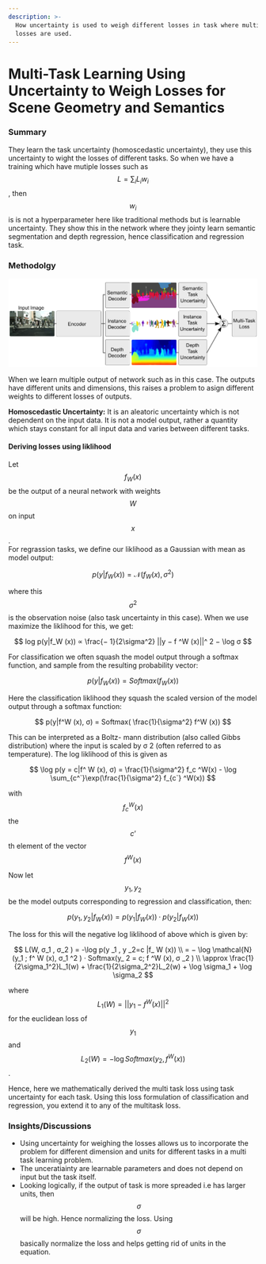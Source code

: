 ```yaml
---
description: >-
  How uncertainty is used to weigh different losses in task where multiple
  losses are used.
---
```


# Multi-Task Learning Using Uncertainty to Weigh Losses for Scene Geometry and Semantics

### Summary

They learn the task uncertainty \(homoscedastic uncertainty\), they use this uncertainty to wight the losses of different tasks. So when we have a training which have mutiple losses such as $$ L = \sum_i L_iw_i $$, then $$w_i$$is is not a hyperparameter here like traditional methods but is learnable uncertainty. They show this in the network where they jointy learn semantic segmentation and depth regression, hence classification and regression task. 

### Methodolgy

![Pipeline of the work](../../.gitbook/assets/image%20%2836%29.png)

When we learn multiple output of network such as in this case. The outputs have different units and dimensions, this raises a problem to asign different weights to different losses of outputs. 

**Homoscedastic Uncertainty:** It is an aleatoric uncertainty which is not dependent on the input data. It is not a model output, rather a quantity which stays constant for all input data and varies between different tasks.

#### Deriving losses using liklihood

Let $$f_W (x)$$ be the output of a neural network with weights $$W$$ on input $$x$$.  
For regrassion tasks, we define our  liklihood as a Gaussian with mean as model output:

$$
p(y|f _W (x)) = \mathcal{N} (f_W (x), σ^2 )
$$

where this $$\sigma^2$$ is the observation noise \(also task uncertainty in this case\). When we use maximize the liklihood for this, we get:

$$
log p(y|f_W (x)) ∝ \frac{−
1}{2\sigma^2}
||y − f ^W (x)||^ 2 − \log σ
$$

For classification we often squash the model output through a softmax function, and sample from the resulting probability vector:

$$
p(y|f_W (x)) = Softmax(f_W (x))
$$

Here the classification liklihood they squash the scaled version of the model output through a softmax function:

$$
p(y|f^W (x), σ) = Softmax(
\frac{1}{\sigma^2}
f^W (x))
$$

This can be interpreted as a Boltz- mann distribution \(also called Gibbs distribution\) where the input is scaled by σ 2 \(often referred to as temperature\). The log liklihood of this is given as 

$$
\log p(y = c|f^ W (x), σ) = \frac{1}{\sigma^2}
f_c ^W(x) - \log \sum_{c^`}\exp(\frac{1}{\sigma^2}
f_{c`} ^W(x))
$$

with $$f_c ^W (x)$$ the $$c’$$th element of the vector $$f^W(x)$$

Now let $$y_1, y_2$$be the model outputs corresponding to regression and classification, then:

$$
p(y _1 , y _2 |f_ W (x)) = p(y _1 |f_ W (x)) · p(y_2 |f_ W (x))
$$

The loss for this will the negative log liklihood of above which is given by:

$$
L(W, σ_1 , σ_2 ) = -\log p(y _1 , y _2=c |f_ W (x)) \\
= − \log \mathcal{N} (y_1 ; f^ W (x), σ_1 ^2 ) · Softmax(y_ 2 = c; f ^W (x), σ _2 ) \\
\approx \frac{1}{2\sigma_1^2}L_1(w) + \frac{1}{2\sigma_2^2}L_2(w) + \log \sigma_1 + \log \sigma_2
$$

where $$L_1 (W) = ||y_ 1 − f^ W (x)||^ 2$$ for the euclidean loss of $$y_1$$ and $$ L_2 (W) = − \log Softmax(y_2 , f^ W (x)) $$. 

Hence, here we mathematically derived the multi task loss using task uncertainty for each task. Using this loss formulation of classification and regression, you extend it to any of the multitask loss. 

### Insights/Discussions

* Using uncertainty for weighing the losses allows us to incorporate the problem for different dimension and units for different tasks in a multi task learning problem. 
* The unceratiainty are learnable parameters and does not depend on input but the task itself. 
* Looking logically, if the output of task is more spreaded i.e has larger units, then $$\sigma$$will be high. Hence normalizing the loss. Using $$\sigma$$basically normalize the loss and helps getting rid of units in the equation. 





